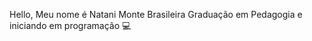 Hello, Meu nome é Natani Monte
Brasileira 
Graduação em Pedagogia  e  iniciando  em programação  :computer:
